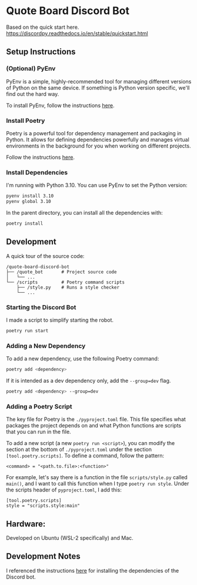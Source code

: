 # Quote Board Discord Bot

Based on the quick start here.
https://discordpy.readthedocs.io/en/stable/quickstart.html

## Setup Instructions

### (Optional) PyEnv

PyEnv is a simple, highly-recommended tool for managing different versions of Python on the same device. If something is Python version specific, we'll find out the hard way.

To install PyEnv, follow the instructions [here](https://github.com/pyenv/pyenv?tab=readme-ov-file#installation).

### Install Poetry

Poetry is a powerful tool for dependency management and packaging in Python. It allows for defining dependencies powerfully and manages virtual environments in the background for you when working on different projects.

Follow the instructions [here](https://python-poetry.org/docs#installing-with-the-official-installer).

### Install Dependencies

I'm running with Python 3.10. You can use PyEnv to set the Python version:

```bash
pyenv install 3.10
pyenv global 3.10
```

In the parent directory, you can install all the dependencies with:

```bash
poetry install
```

## Development

A quick tour of the source code:
```
/quote-board-discord-bot
├── /quote_bot       # Project source code
│   └── ...
└── /scripts         # Poetry command scripts
    ├── /style.py    # Runs a style checker
    └── ...
```

### Starting the Discord Bot

I made a script to simplify starting the robot.

```bash
poetry run start
```

### Adding a New Dependency

To add a new dependency, use the following Poetry command:

```bash
poetry add <dependency>
```

If it is intended as a dev dependency only, add the `--group=dev` flag.
```bash
poetry add <dependency> --group=dev
```

### Adding a Poetry Script

The key file for Poetry is the `./pyproject.toml` file. This file specifies what packages the project depends on and what Python functions are scripts that you can run in the file.

To add a new script (a new `poetry run <script>`), you can modify the section at the bottom of `./pyproject.toml` under the section `[tool.poetry.scripts]`. To define a command, follow the pattern:
```
<command> = "<path.to.file>:<function>"
```

For example, let's say there is a function in the file `scripts/style.py` called `main()`, and I want to call this function when I type `poetry run style`. Under the scripts header of `pyproject.toml`, I add this:
```
[tool.poetry.scripts]
style = "scripts.style:main"
```

## Hardware:

Developed on Ubuntu (WSL-2 specifically) and Mac.

## Development Notes

I referenced the instructions [here](https://discordpy.readthedocs.io/en/stable/intro.html#installing) for installing the dependencies of the Discord bot.

